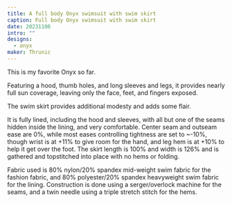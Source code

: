 ```yaml
---
title: A full body Onyx swimsuit with swim skirt
caption: Full body Onyx swimsuit with swim skirt
date: 20231106
intro: ""
designs:
  - onyx
maker: Thrunic
---
```


This is my favorite Onyx so far.

Featuring a hood, thumb holes, and long sleeves and legs, it provides nearly full sun coverage, leaving only the face, feet, and fingers exposed.

The swim skirt provides additional modesty and adds some flair.

It is fully lined, including the hood and sleeves, with all but one of the seams hidden inside the lining, and very comfortable. Center seam and outseam ease are 0%, while most eases controlling tightness are set to \~-10%, though wrist is at +11% to give room for the hand, and leg hem is at +10% to help it get over the foot. The skirt length is 100% and width is 126% and is gathered and topstitched into place with no hems or folding.

Fabric used is 80% nylon/20% spandex mid-weight swim fabric for the fashion fabric, and 80% polyester/20% spandex heavyweight swim fabric for the lining. Construction is done using a serger/overlock machine for the seams, and a twin needle using a triple stretch stitch for the hems.
